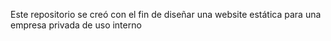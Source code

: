 Este repositorio se creó con el fin de diseñar una website estática para una empresa privada de uso interno
